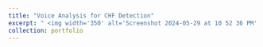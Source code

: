 ```yaml
---
title: "Voice Analysis for CHF Detection"
excerpt: " <img width='350' alt='Screenshot 2024-05-29 at 10 52 36 PM' src='https://github.com/MiladSoleymani/Milad-Soleymani/assets/78655282/2147d685-3721-47cc-a219-1c9de8222213'> <br/> <br/> Working on a groundbreaking research initiative focused on the use of voice <br/> recognition for chronic heart failure (CHF) phenotyping. <br/> [KeyLead Health](https://keyleadhealth.com/), Australia"
collection: portfolio
---
```

